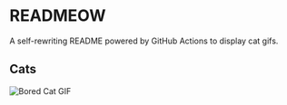# READMEOW

A self-rewriting README powered by GitHub Actions to display cat gifs.

## Cats

![Bored Cat GIF](https://media4.giphy.com/media/mlvseq9yvZhba/200.gif?cid=9acd02dadv60vaikjmstjfdegmxt63kvgh774jofl3fisnrd&ep=v1_gifs_search&rid=200.gif&ct=g)
